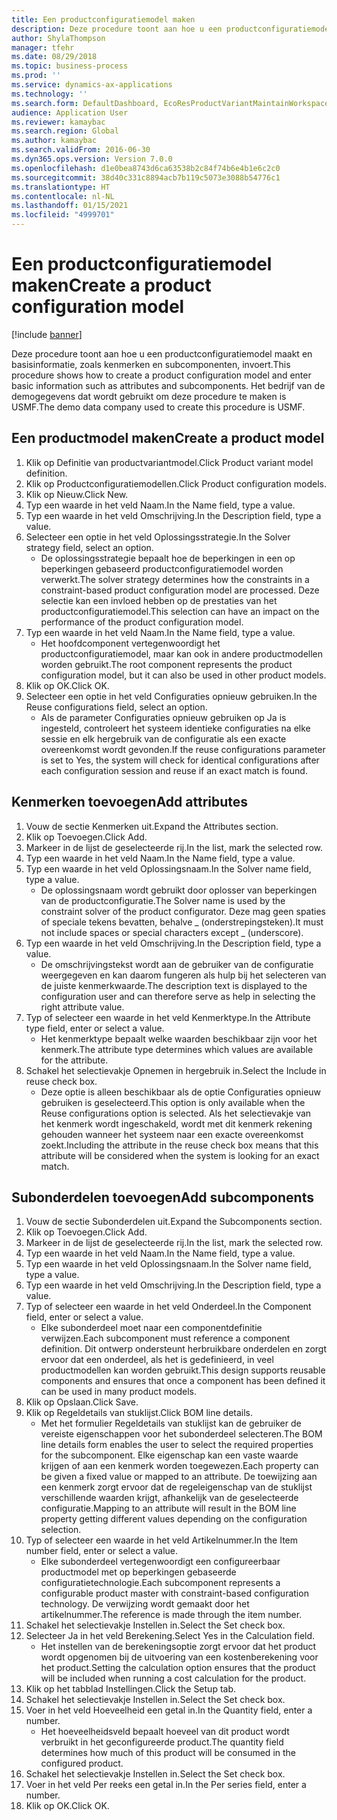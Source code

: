 ```yaml
---
title: Een productconfiguratiemodel maken
description: Deze procedure toont aan hoe u een productconfiguratiemodel maakt en basisinformatie, zoals kenmerken en subcomponenten, invoert.
author: ShylaThompson
manager: tfehr
ms.date: 08/29/2018
ms.topic: business-process
ms.prod: ''
ms.service: dynamics-ax-applications
ms.technology: ''
ms.search.form: DefaultDashboard, EcoResProductVariantMaintainWorkspace, PCProductConfigurationModelListPage, PCCreateProductConfigurationModel, PCProductConfigurationModelDetails, PCBOMLineDetails
audience: Application User
ms.reviewer: kamaybac
ms.search.region: Global
ms.author: kamaybac
ms.search.validFrom: 2016-06-30
ms.dyn365.ops.version: Version 7.0.0
ms.openlocfilehash: d1e0bea8743d6ca63538b2c84f74b6e4b1e6c2c0
ms.sourcegitcommit: 38d40c331c8894acb7b119c5073e3088b54776c1
ms.translationtype: HT
ms.contentlocale: nl-NL
ms.lasthandoff: 01/15/2021
ms.locfileid: "4999701"
---
```

# <a name="create-a-product-configuration-model"></a><span data-ttu-id="a5c5d-103">Een productconfiguratiemodel maken</span><span class="sxs-lookup"><span data-stu-id="a5c5d-103">Create a product configuration model</span></span>

[!include [banner](../../includes/banner.md)]

<span data-ttu-id="a5c5d-104">Deze procedure toont aan hoe u een productconfiguratiemodel maakt en basisinformatie, zoals kenmerken en subcomponenten, invoert.</span><span class="sxs-lookup"><span data-stu-id="a5c5d-104">This procedure shows how to create a product configuration model and enter basic information such as attributes and subcomponents.</span></span> <span data-ttu-id="a5c5d-105">Het bedrijf van de demogegevens dat wordt gebruikt om deze procedure te maken is USMF.</span><span class="sxs-lookup"><span data-stu-id="a5c5d-105">The demo data company used to create this procedure is USMF.</span></span>


## <a name="create-a-product-model"></a><span data-ttu-id="a5c5d-106">Een productmodel maken</span><span class="sxs-lookup"><span data-stu-id="a5c5d-106">Create a product model</span></span>
1. <span data-ttu-id="a5c5d-107">Klik op Definitie van productvariantmodel.</span><span class="sxs-lookup"><span data-stu-id="a5c5d-107">Click Product variant model definition.</span></span>
2. <span data-ttu-id="a5c5d-108">Klik op Productconfiguratiemodellen.</span><span class="sxs-lookup"><span data-stu-id="a5c5d-108">Click Product configuration models.</span></span>
3. <span data-ttu-id="a5c5d-109">Klik op Nieuw.</span><span class="sxs-lookup"><span data-stu-id="a5c5d-109">Click New.</span></span>
4. <span data-ttu-id="a5c5d-110">Typ een waarde in het veld Naam.</span><span class="sxs-lookup"><span data-stu-id="a5c5d-110">In the Name field, type a value.</span></span>
5. <span data-ttu-id="a5c5d-111">Typ een waarde in het veld Omschrijving.</span><span class="sxs-lookup"><span data-stu-id="a5c5d-111">In the Description field, type a value.</span></span>
6. <span data-ttu-id="a5c5d-112">Selecteer een optie in het veld Oplossingsstrategie.</span><span class="sxs-lookup"><span data-stu-id="a5c5d-112">In the Solver strategy field, select an option.</span></span>
    * <span data-ttu-id="a5c5d-113">De oplossingsstrategie bepaalt hoe de beperkingen in een op beperkingen gebaseerd productconfiguratiemodel worden verwerkt.</span><span class="sxs-lookup"><span data-stu-id="a5c5d-113">The solver strategy determines how the constraints in a constraint-based product configuration model are processed.</span></span> <span data-ttu-id="a5c5d-114">Deze selectie kan een invloed hebben op de prestaties van het productconfiguratiemodel.</span><span class="sxs-lookup"><span data-stu-id="a5c5d-114">This selection can have an impact on the performance of the product configuration model.</span></span>  
7. <span data-ttu-id="a5c5d-115">Typ een waarde in het veld Naam.</span><span class="sxs-lookup"><span data-stu-id="a5c5d-115">In the Name field, type a value.</span></span>
    * <span data-ttu-id="a5c5d-116">Het hoofdcomponent vertegenwoordigt het productconfiguratiemodel, maar kan ook in andere productmodellen worden gebruikt.</span><span class="sxs-lookup"><span data-stu-id="a5c5d-116">The root component represents the product configuration model, but it can also be used in other product models.</span></span>  
8. <span data-ttu-id="a5c5d-117">Klik op OK.</span><span class="sxs-lookup"><span data-stu-id="a5c5d-117">Click OK.</span></span>
9. <span data-ttu-id="a5c5d-118">Selecteer een optie in het veld Configuraties opnieuw gebruiken.</span><span class="sxs-lookup"><span data-stu-id="a5c5d-118">In the Reuse configurations field, select an option.</span></span>
    * <span data-ttu-id="a5c5d-119">Als de parameter Configuraties opnieuw gebruiken op Ja is ingesteld, controleert het systeem identieke configuraties na elke sessie en elk hergebruik van de configuratie als een exacte overeenkomst wordt gevonden.</span><span class="sxs-lookup"><span data-stu-id="a5c5d-119">If the reuse configurations parameter is set to Yes, the system will check for identical configurations after each configuration session and reuse if an exact match is found.</span></span>  

## <a name="add-attributes"></a><span data-ttu-id="a5c5d-120">Kenmerken toevoegen</span><span class="sxs-lookup"><span data-stu-id="a5c5d-120">Add attributes</span></span>
1. <span data-ttu-id="a5c5d-121">Vouw de sectie Kenmerken uit.</span><span class="sxs-lookup"><span data-stu-id="a5c5d-121">Expand the Attributes section.</span></span>
2. <span data-ttu-id="a5c5d-122">Klik op Toevoegen.</span><span class="sxs-lookup"><span data-stu-id="a5c5d-122">Click Add.</span></span>
3. <span data-ttu-id="a5c5d-123">Markeer in de lijst de geselecteerde rij.</span><span class="sxs-lookup"><span data-stu-id="a5c5d-123">In the list, mark the selected row.</span></span>
4. <span data-ttu-id="a5c5d-124">Typ een waarde in het veld Naam.</span><span class="sxs-lookup"><span data-stu-id="a5c5d-124">In the Name field, type a value.</span></span>
5. <span data-ttu-id="a5c5d-125">Typ een waarde in het veld Oplossingsnaam.</span><span class="sxs-lookup"><span data-stu-id="a5c5d-125">In the Solver name field, type a value.</span></span>
    * <span data-ttu-id="a5c5d-126">De oplossingsnaam wordt gebruikt door oplosser van beperkingen van de productconfiguratie.</span><span class="sxs-lookup"><span data-stu-id="a5c5d-126">The Solver name is used by the constraint solver of the product configurator.</span></span> <span data-ttu-id="a5c5d-127">Deze mag geen spaties of speciale tekens bevatten, behalve _ (onderstrepingsteken).</span><span class="sxs-lookup"><span data-stu-id="a5c5d-127">It must not include spaces or special characters except _ (underscore).</span></span>  
6. <span data-ttu-id="a5c5d-128">Typ een waarde in het veld Omschrijving.</span><span class="sxs-lookup"><span data-stu-id="a5c5d-128">In the Description field, type a value.</span></span>
    * <span data-ttu-id="a5c5d-129">De omschrijvingstekst wordt aan de gebruiker van de configuratie weergegeven en kan daarom fungeren als hulp bij het selecteren van de juiste kenmerkwaarde.</span><span class="sxs-lookup"><span data-stu-id="a5c5d-129">The description text is displayed to the configuration user and can therefore serve as help in selecting the right attribute value.</span></span>  
7. <span data-ttu-id="a5c5d-130">Typ of selecteer een waarde in het veld Kenmerktype.</span><span class="sxs-lookup"><span data-stu-id="a5c5d-130">In the Attribute type field, enter or select a value.</span></span>
    * <span data-ttu-id="a5c5d-131">Het kenmerktype bepaalt welke waarden beschikbaar zijn voor het kenmerk.</span><span class="sxs-lookup"><span data-stu-id="a5c5d-131">The attribute type determines which values are available for the attribute.</span></span>  
8. <span data-ttu-id="a5c5d-132">Schakel het selectievakje Opnemen in hergebruik in.</span><span class="sxs-lookup"><span data-stu-id="a5c5d-132">Select the Include in reuse check box.</span></span>
    * <span data-ttu-id="a5c5d-133">Deze optie is alleen beschikbaar als de optie Configuraties opnieuw gebruiken is geselecteerd.</span><span class="sxs-lookup"><span data-stu-id="a5c5d-133">This option is only available when the Reuse configurations option is selected.</span></span> <span data-ttu-id="a5c5d-134">Als het selectievakje van het kenmerk wordt ingeschakeld, wordt met dit kenmerk rekening gehouden wanneer het systeem naar een exacte overeenkomst zoekt.</span><span class="sxs-lookup"><span data-stu-id="a5c5d-134">Including the attribute in the reuse check box means that this attribute will be considered when the system is looking for an exact match.</span></span>  

## <a name="add-subcomponents"></a><span data-ttu-id="a5c5d-135">Subonderdelen toevoegen</span><span class="sxs-lookup"><span data-stu-id="a5c5d-135">Add subcomponents</span></span>
1. <span data-ttu-id="a5c5d-136">Vouw de sectie Subonderdelen uit.</span><span class="sxs-lookup"><span data-stu-id="a5c5d-136">Expand the Subcomponents section.</span></span>
2. <span data-ttu-id="a5c5d-137">Klik op Toevoegen.</span><span class="sxs-lookup"><span data-stu-id="a5c5d-137">Click Add.</span></span>
3. <span data-ttu-id="a5c5d-138">Markeer in de lijst de geselecteerde rij.</span><span class="sxs-lookup"><span data-stu-id="a5c5d-138">In the list, mark the selected row.</span></span>
4. <span data-ttu-id="a5c5d-139">Typ een waarde in het veld Naam.</span><span class="sxs-lookup"><span data-stu-id="a5c5d-139">In the Name field, type a value.</span></span>
5. <span data-ttu-id="a5c5d-140">Typ een waarde in het veld Oplossingsnaam.</span><span class="sxs-lookup"><span data-stu-id="a5c5d-140">In the Solver name field, type a value.</span></span>
6. <span data-ttu-id="a5c5d-141">Typ een waarde in het veld Omschrijving.</span><span class="sxs-lookup"><span data-stu-id="a5c5d-141">In the Description field, type a value.</span></span>
7. <span data-ttu-id="a5c5d-142">Typ of selecteer een waarde in het veld Onderdeel.</span><span class="sxs-lookup"><span data-stu-id="a5c5d-142">In the Component field, enter or select a value.</span></span>
    * <span data-ttu-id="a5c5d-143">Elke subonderdeel moet naar een componentdefinitie verwijzen.</span><span class="sxs-lookup"><span data-stu-id="a5c5d-143">Each subcomponent must reference a component definition.</span></span> <span data-ttu-id="a5c5d-144">Dit ontwerp ondersteunt herbruikbare onderdelen en zorgt ervoor dat een onderdeel, als het is gedefinieerd, in veel productmodellen kan worden gebruikt.</span><span class="sxs-lookup"><span data-stu-id="a5c5d-144">This design supports reusable components and ensures that once a component has been defined it can be used in many product models.</span></span>  
8. <span data-ttu-id="a5c5d-145">Klik op Opslaan.</span><span class="sxs-lookup"><span data-stu-id="a5c5d-145">Click Save.</span></span>
9. <span data-ttu-id="a5c5d-146">Klik op Regeldetails van stuklijst.</span><span class="sxs-lookup"><span data-stu-id="a5c5d-146">Click BOM line details.</span></span>
    * <span data-ttu-id="a5c5d-147">Met het formulier Regeldetails van stuklijst kan de gebruiker de vereiste eigenschappen voor het subonderdeel selecteren.</span><span class="sxs-lookup"><span data-stu-id="a5c5d-147">The BOM line details form enables the user to select the required properties for the subcomponent.</span></span> <span data-ttu-id="a5c5d-148">Elke eigenschap kan een vaste waarde krijgen of aan een kenmerk worden toegewezen.</span><span class="sxs-lookup"><span data-stu-id="a5c5d-148">Each property can be given a fixed value or mapped to an attribute.</span></span> <span data-ttu-id="a5c5d-149">De toewijzing aan een kenmerk zorgt ervoor dat de regeleigenschap van de stuklijst verschillende waarden krijgt, afhankelijk van de geselecteerde configuratie.</span><span class="sxs-lookup"><span data-stu-id="a5c5d-149">Mapping to an attribute will result in the BOM line property getting different values depending on the configuration selection.</span></span>  
10. <span data-ttu-id="a5c5d-150">Typ of selecteer een waarde in het veld Artikelnummer.</span><span class="sxs-lookup"><span data-stu-id="a5c5d-150">In the Item number field, enter or select a value.</span></span>
    * <span data-ttu-id="a5c5d-151">Elke subonderdeel vertegenwoordigt een configureerbaar productmodel met op beperkingen gebaseerde configuratietechnologie.</span><span class="sxs-lookup"><span data-stu-id="a5c5d-151">Each subcomponent represents a configurable product master with constraint-based configuration technology.</span></span> <span data-ttu-id="a5c5d-152">De verwijzing wordt gemaakt door het artikelnummer.</span><span class="sxs-lookup"><span data-stu-id="a5c5d-152">The reference is made through the item number.</span></span>  
11. <span data-ttu-id="a5c5d-153">Schakel het selectievakje Instellen in.</span><span class="sxs-lookup"><span data-stu-id="a5c5d-153">Select the Set check box.</span></span>
12. <span data-ttu-id="a5c5d-154">Selecteer Ja in het veld Berekening.</span><span class="sxs-lookup"><span data-stu-id="a5c5d-154">Select Yes in the Calculation field.</span></span>
    * <span data-ttu-id="a5c5d-155">Het instellen van de berekeningsoptie zorgt ervoor dat het product wordt opgenomen bij de uitvoering van een kostenberekening voor het product.</span><span class="sxs-lookup"><span data-stu-id="a5c5d-155">Setting the calculation option ensures that the product will be included when running a cost calculation for the product.</span></span>  
13. <span data-ttu-id="a5c5d-156">Klik op het tabblad Instellingen.</span><span class="sxs-lookup"><span data-stu-id="a5c5d-156">Click the Setup tab.</span></span>
14. <span data-ttu-id="a5c5d-157">Schakel het selectievakje Instellen in.</span><span class="sxs-lookup"><span data-stu-id="a5c5d-157">Select the Set check box.</span></span>
15. <span data-ttu-id="a5c5d-158">Voer in het veld Hoeveelheid een getal in.</span><span class="sxs-lookup"><span data-stu-id="a5c5d-158">In the Quantity field, enter a number.</span></span>
    * <span data-ttu-id="a5c5d-159">Het hoeveelheidsveld bepaalt hoeveel van dit product wordt verbruikt in het geconfigureerde product.</span><span class="sxs-lookup"><span data-stu-id="a5c5d-159">The quantity field determines how much of this product will be consumed in the configured product.</span></span>  
16. <span data-ttu-id="a5c5d-160">Schakel het selectievakje Instellen in.</span><span class="sxs-lookup"><span data-stu-id="a5c5d-160">Select the Set check box.</span></span>
17. <span data-ttu-id="a5c5d-161">Voer in het veld Per reeks een getal in.</span><span class="sxs-lookup"><span data-stu-id="a5c5d-161">In the Per series field, enter a number.</span></span>
18. <span data-ttu-id="a5c5d-162">Klik op OK.</span><span class="sxs-lookup"><span data-stu-id="a5c5d-162">Click OK.</span></span>

